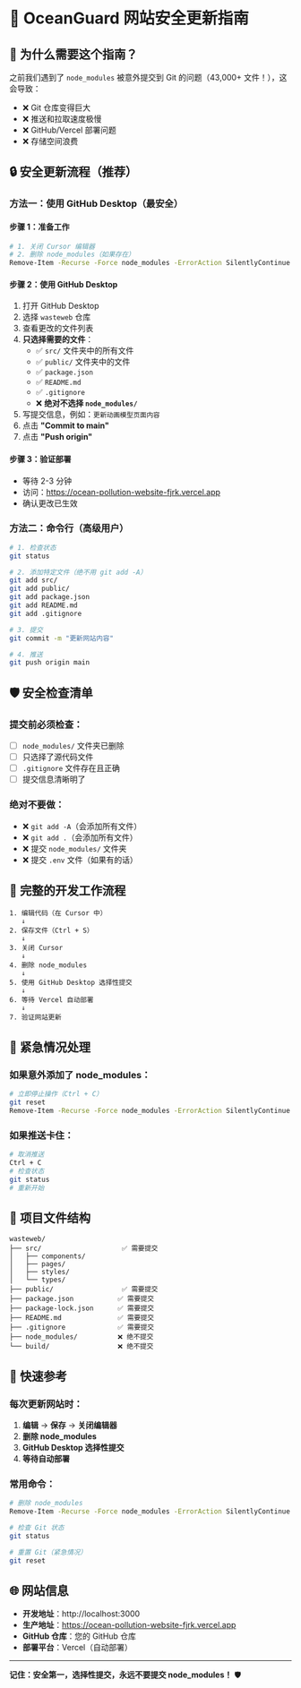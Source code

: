 # 🌊 OceanGuard 网站安全更新指南

## 🎯 **为什么需要这个指南？**

之前我们遇到了 `node_modules` 被意外提交到 Git 的问题（43,000+ 文件！），这会导致：
- ❌ Git 仓库变得巨大
- ❌ 推送和拉取速度极慢
- ❌ GitHub/Vercel 部署问题
- ❌ 存储空间浪费

## 🔒 **安全更新流程（推荐）**

### **方法一：使用 GitHub Desktop（最安全）**

#### **步骤 1：准备工作**
```bash
# 1. 关闭 Cursor 编辑器
# 2. 删除 node_modules（如果存在）
Remove-Item -Recurse -Force node_modules -ErrorAction SilentlyContinue
```

#### **步骤 2：使用 GitHub Desktop**
1. 打开 GitHub Desktop
2. 选择 `wasteweb` 仓库
3. 查看更改的文件列表
4. **只选择需要的文件**：
   - ✅ `src/` 文件夹中的所有文件
   - ✅ `public/` 文件夹中的文件
   - ✅ `package.json`
   - ✅ `README.md`
   - ✅ `.gitignore`
   - ❌ **绝对不选择 `node_modules/`**
5. 写提交信息，例如：`更新动画模型页面内容`
6. 点击 **"Commit to main"**
7. 点击 **"Push origin"**

#### **步骤 3：验证部署**
- 等待 2-3 分钟
- 访问：https://ocean-pollution-website-fjrk.vercel.app
- 确认更改已生效

### **方法二：命令行（高级用户）**

```bash
# 1. 检查状态
git status

# 2. 添加特定文件（绝不用 git add -A）
git add src/
git add public/
git add package.json
git add README.md
git add .gitignore

# 3. 提交
git commit -m "更新网站内容"

# 4. 推送
git push origin main
```

## 🛡️ **安全检查清单**

### **提交前必须检查：**
- [ ] `node_modules/` 文件夹已删除
- [ ] 只选择了源代码文件
- [ ] `.gitignore` 文件存在且正确
- [ ] 提交信息清晰明了

### **绝对不要做：**
- ❌ `git add -A`（会添加所有文件）
- ❌ `git add .`（会添加所有文件）
- ❌ 提交 `node_modules/` 文件夹
- ❌ 提交 `.env` 文件（如果有的话）

## 🔄 **完整的开发工作流程**

```
1. 编辑代码（在 Cursor 中）
   ↓
2. 保存文件（Ctrl + S）
   ↓
3. 关闭 Cursor
   ↓
4. 删除 node_modules
   ↓
5. 使用 GitHub Desktop 选择性提交
   ↓
6. 等待 Vercel 自动部署
   ↓
7. 验证网站更新
```

## 🚨 **紧急情况处理**

### **如果意外添加了 node_modules：**
```bash
# 立即停止操作（Ctrl + C）
git reset
Remove-Item -Recurse -Force node_modules -ErrorAction SilentlyContinue
```

### **如果推送卡住：**
```bash
# 取消推送
Ctrl + C
# 检查状态
git status
# 重新开始
```

## 📁 **项目文件结构**

```
wasteweb/
├── src/                    ✅ 需要提交
│   ├── components/
│   ├── pages/
│   ├── styles/
│   └── types/
├── public/                 ✅ 需要提交
├── package.json           ✅ 需要提交
├── package-lock.json      ✅ 需要提交
├── README.md              ✅ 需要提交
├── .gitignore             ✅ 需要提交
├── node_modules/          ❌ 绝不提交
└── build/                 ❌ 绝不提交
```

## 🎯 **快速参考**

### **每次更新网站时：**
1. **编辑** → **保存** → **关闭编辑器**
2. **删除 node_modules**
3. **GitHub Desktop 选择性提交**
4. **等待自动部署**

### **常用命令：**
```bash
# 删除 node_modules
Remove-Item -Recurse -Force node_modules -ErrorAction SilentlyContinue

# 检查 Git 状态
git status

# 重置 Git（紧急情况）
git reset
```

## 🌐 **网站信息**

- **开发地址**：http://localhost:3000
- **生产地址**：https://ocean-pollution-website-fjrk.vercel.app
- **GitHub 仓库**：您的 GitHub 仓库
- **部署平台**：Vercel（自动部署）

---

**记住：安全第一，选择性提交，永远不要提交 node_modules！** 🛡️ 